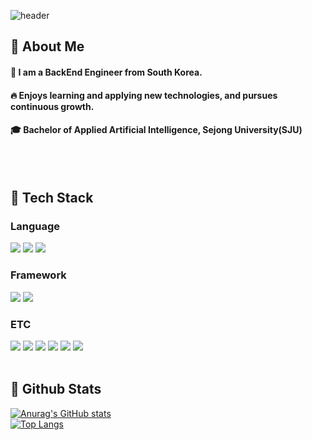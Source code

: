 <div>
  
  <!--Header-->
  ![header](https://capsule-render.vercel.app/api?type=waving&color=gradient&height=300&section=header&text=Good%20to%20see%20you%20%F0%9F%A4%97)
  
</div>

<div>
  <!--Body-->
  
  ## 👀 About Me
  #### :raising_hand: I am a BackEnd Engineer from South Korea.<br/>
  #### :fire: Enjoys learning and applying new technologies, and pursues continuous growth.<br/>
  #### :mortar_board: Bachelor of Applied Artificial Intelligence, Sejong University(SJU)
  <br/>
  <br/>
  
  ## 🧱 Tech Stack
  ### Language
  <!--Java-->
  <img src="https://img.shields.io/badge/Java-007396?style=flat-square&logo=Java&logoColor=white"/>
  <!--HTML5-->
  <img src="https://img.shields.io/badge/HTML5-E34F26?style=flat-square&logo=HTML5&logoColor=white"/>
  <!--CSS-->
  <img src="https://img.shields.io/badge/CSS3-1572B6?style=flat-square&logo=CSS3&logoColor=white"/>
  <br/>
  
  ### Framework
  <!--Spring-->
  <img src="https://img.shields.io/badge/Spring-6DB33F?style=for-the-badge&logo=Spring&logoColor=white">
  <!--Spring Boot-->
  <img src="https://img.shields.io/badge/springboot-6DB33F?style=for-the-badge&logo=springboot&logoColor=white">

  <br/>
  
  ### ETC
  <!--Docker-->
  <img src="https://img.shields.io/badge/docker-%230db7ed.svg?style=for-the-badge&logo=docker&logoColor=white"> 
  <!--Amazon AWS-->
  <img src="https://img.shields.io/badge/Amazon%20EC2-FF9900?style=for-the-badge&logo=Amazon%20EC2&logoColor=white">
  <img src="https://img.shields.io/badge/Amazon%20S3-569A31?style=for-the-badge&logo=Amazon%20S3&logoColor=white">
  <!--Google Cloud-->
  <img src="https://img.shields.io/badge/googlecloud-4285F4?style=for-the-badge&logo=googlecloud&logoColor=white"/>
  <!--Notion-->
  <img src="https://img.shields.io/badge/Notion-000000?style=for-the-badge&logo=Notion&logoColor=white"/>
  <!--MySQL-->
  <img src="https://img.shields.io/badge/MySQL-4479A1?style=for-the-badge&logo=MySQL&logoColor=white"/>
  <br/>
  <br/>
  
  ## 🤔 Github Stats
  [![Anurag's GitHub stats](https://github-readme-stats.vercel.app/api?username=xeulbn)](https://github.com/anuraghazra/github-readme-stats)
  <br/>
  [![Top Langs](https://github-readme-stats.vercel.app/api/top-langs/?username=xeulbn)](https://github.com/anuraghazra/github-readme-stats)
  
</div>

<!--
**xeulbn/xeulbn** is a ✨ _special_ ✨ repository because its `README.md` (this file) appears on my GitHub profile.

Here are some ideas to get you started:
- Hi there 👋
- 🔭 I’m currently working on ...
- 🌱 I’m currently learning ...
- 👯 I’m looking to collaborate on ...
- 🤔 I’m looking for help with ...
- 💬 Ask me about ...
- 📫 How to reach me: ...
- 😄 Pronouns: ...
- ⚡ Fun fact: ...
-->
